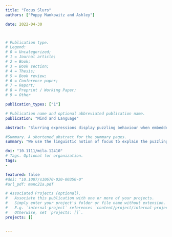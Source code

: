 ```yaml
---
title: "Focus Slurs"
authors: ["Poppy Mankowitz and Ashley"]

date: 2022-04-30



# Publication type.
# Legend:
# 0 = Uncategorized;
# 1 = Journal article;
# 2 = Book;
# 3 = Book section;
# 4 = Thesis;
# 5 = Book review;
# 6 = Conference paper;
# 7 = Report;
# 8 = Preprint / Working Paper;
# 9 = Other

publication_types: ["1"]

# Publication name and optional abbreviated publication name.
publication: "Mind and Language"

abstract: "Slurring expressions display puzzling behaviour when embedded, such as under negation and in attitude and speech reports. On one hand, they frequently appear to retain their characteristic qualities, such as offensiveness and propensity to derogate. On the other hand, it is sometimes possible to understand them as lacking these qualities. A theory of slurring expressions should explain this variability. We develop an explanation that deploys the linguistic notion of focus. Our proposal is that a speaker can conversationally implicate metalinguistic claims about the aptness of a focused slurring expression. The inclusion of a sentential operator in the sentence (e.g., negation) affects the aptness claim conveyed, resulting in the availability of non-pejorative metalinguistic construals (e.g., that the slurring expression is not apt for certain purposes). The resulting explanation of variability relies on independently motivated mechanisms and is compatible with any theory of slurring expressions."

#Summary. A shortened abstract for the summary pages.
summary: "We use the linguistic notion of focus to explain the puzzling behaviour of slurring expressions when embedded."

doi: "10.1111/mila.12410"
# Tags. Optional for organization.
tags:
-

featured: false
#doi: "10.1007/s10670-020-00350-0"
#url_pdf: manc21a.pdf

# Associated Projects (optional).
#   Associate this publication with one or more of your projects.
#   Simply enter your project's folder or file name without extension.
#   E.g. `internal-project` references `content/project/internal-project/index.md`.
#   Otherwise, set `projects: []`.
projects: []


---
```


